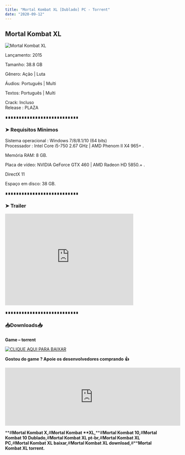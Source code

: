 ```yaml
---
title: "Mortal Kombat XL [Dublado] PC - Torrent"
date: "2020-09-12"
---
```


## Mortal Kombat XL

![](https://1.bp.blogspot.com/-rtgMXQqEJXc/X10El_3TrYI/AAAAAAAAA9A/qM9qyefIpWE3XG8NkvBIkFP7hmrEcgq5gCLcBGAsYHQ/s16000/t620x300-ec8aff30ff0363c4b4f9d98a1f835161.jpg "Mortal Kombat XL")

Lançamento: 2015

Tamanho: 38.8 GB

Gênero: Ação | Luta 

Áudios: Português | Multi

Textos: Português | Multi

Crack: Incluso  
Release : PLAZA

  

  

∎∎∎∎∎∎∎∎∎∎∎∎∎∎∎∎∎∎∎∎∎∎∎∎∎∎∎

  

  

### ➤ Requisitos Minimos

  

Sistema operacional : Windows 7/8/8.1/10 (64 bits)  
Processador : Intel Core i5-750 2.67 GHz | AMD Phenom II X4 965+ . 

Memória RAM: 8 GB.

Placa de vídeo: NVIDIA GeForce GTX 460 | AMD Radeon HD 5850.+ .

DirectX 11

Espaço em disco: 38 GB.

  

  

∎∎∎∎∎∎∎∎∎∎∎∎∎∎∎∎∎∎∎∎∎∎∎∎∎∎∎

  

  

### ➤ Trailer

  

<iframe allow="accelerometer; autoplay; encrypted-media; gyroscope; picture-in-picture" allowfullscreen frameborder="0" height="300" src="https://www.youtube-nocookie.com/embed/jSi2LDkyKmI" width="420"></iframe>

  

  

  

∎∎∎∎∎∎∎∎∎∎∎∎∎∎∎∎∎∎∎∎∎∎∎∎∎∎∎

  

  

### 📥Downloads📥

### 

**Game – torrent**

[![](https://1.bp.blogspot.com/-RBh2DeQzAe8/XwRU-bThfxI/AAAAAAAAAyk/mhrHLuqp6DADYjlr9cMsETB9z8v9liz0wCLcBGAsYHQ/s320/3185816cd74683d96d375aa5f1443064.png "CLIQUE AQUI PARA BAIXAR")](https://stfly.me/Y6c9dRzV)

  

**Gostou do game ? Apoie os desenvolvedores comprando** **👍**

  

<iframe frameborder="0" height="190" src="https://store.steampowered.com/widget/307780/" width="574"></iframe>

  

**#****Mortal Kombat X,****#****Mortal Kombat** **XL,****#****Mortal Kombat 10,****#****Mortal Kombat 10 Dublado,****#****Mortal Kombat XL pt-br,****#****Mortal Kombat XL PC,****#****Mortal Kombat XL baixar,****#****Mortal Kombat XL download,****#****Mortal Kombat XL torrent.**
